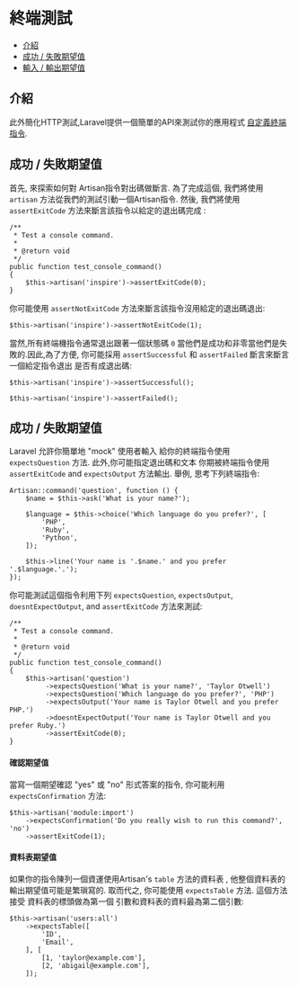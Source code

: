 # 終端測試

- [介紹](#introduction)
- [成功 / 失敗期望值](#success-failure-expectations)
- [輸入 / 輸出期望值](#input-output-expectations)

<a name="introduction"></a>
## 介紹

此外簡化HTTP測試,Laravel提供一個簡單的API來測試你的應用程式 [自定義終端指令](/docs/{{version}}/artisan).

<a name="success-failure-expectations"></a>
## 成功 / 失敗期望值

首先, 來探索如何對 Artisan指令對出碼做斷言. 為了完成這個, 我們將使用 `artisan` 方法從我們的測試引動一個Artisan指令. 然後, 我們將使用 `assertExitCode` 方法來斷言該指令以給定的退出碼完成 :

    /**
     * Test a console command.
     *
     * @return void
     */
    public function test_console_command()
    {
        $this->artisan('inspire')->assertExitCode(0);
    }

你可能使用 `assertNotExitCode` 方法來斷言該指令沒用給定的退出碼退出:

    $this->artisan('inspire')->assertNotExitCode(1);

當然,所有終端機指令通常退出跟著一個狀態碼 `0` 當他們是成功和非零當他們是失敗的.因此,為了方便, 你可能採用  `assertSuccessful` 和 `assertFailed` 斷言來斷言一個給定指令退出 是否有成退出碼:

    $this->artisan('inspire')->assertSuccessful();

    $this->artisan('inspire')->assertFailed();

<a name="成功 / 失敗期望值"></a>
## 成功 / 失敗期望值

Laravel 允許你簡單地 "mock" 使用者輸入 給你的終端指令使用 `expectsQuestion` 方法. 此外,你可能指定退出碼和文本 你期被終端指令使用 `assertExitCode` and `expectsOutput` 方法輸出. 舉例, 思考下列終端指令:

    Artisan::command('question', function () {
        $name = $this->ask('What is your name?');

        $language = $this->choice('Which language do you prefer?', [
            'PHP',
            'Ruby',
            'Python',
        ]);

        $this->line('Your name is '.$name.' and you prefer '.$language.'.');
    });

你可能測試這個指令利用下列 `expectsQuestion`, `expectsOutput`, `doesntExpectOutput`, and `assertExitCode` 方法來測試:

    /**
     * Test a console command.
     *
     * @return void
     */
    public function test_console_command()
    {
        $this->artisan('question')
             ->expectsQuestion('What is your name?', 'Taylor Otwell')
             ->expectsQuestion('Which language do you prefer?', 'PHP')
             ->expectsOutput('Your name is Taylor Otwell and you prefer PHP.')
             ->doesntExpectOutput('Your name is Taylor Otwell and you prefer Ruby.')
             ->assertExitCode(0);
    }

<a name="confirmation-expectations"></a>
#### 確認期望值

當寫一個期望確認 "yes" 或 "no" 形式答案的指令, 你可能利用 `expectsConfirmation` 方法:

    $this->artisan('module:import')
        ->expectsConfirmation('Do you really wish to run this command?', 'no')
        ->assertExitCode(1);

<a name="table-expectations"></a>
#### 資料表期望值
如果你的指令陳列一個資運使用Artisan's `table` 方法的資料表 , 他整個資料表的輸出期望值可能是繁瑣寫的. 取而代之, 你可能使用 `expectsTable` 方法. 這個方法接受 資料表的標頭做為第一個 引數和資料表的資料最為第二個引數:

    $this->artisan('users:all')
        ->expectsTable([
            'ID',
            'Email',
        ], [
            [1, 'taylor@example.com'],
            [2, 'abigail@example.com'],
        ]);

